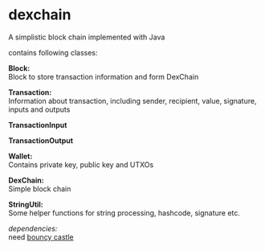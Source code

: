 # dexchain
A simplistic block chain implemented with Java

contains following classes:

**Block:**<br/>
Block to store transaction information and form DexChain

**Transaction:**<br/>
Information about transaction, including sender, recipient, value, signature, inputs and outputs

**TransactionInput**<br/>

**TransactionOutput**<br/>

**Wallet:**<br/>
Contains private key, public key and UTXOs

**DexChain:**<br/>
Simple block chain

**StringUtil:**<br/>
Some helper functions for string processing, hashcode, signature etc.


*dependencies:*<br/>
need [bouncy castle](https://www.bouncycastle.org/latest_releases.html)
